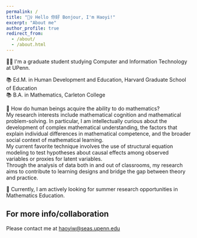 ```yaml
---
permalink: /
title: "🙋‍♀️ Hello 你好 Bonjour, I'm Haoyi!"
excerpt: "About me"
author_profile: true
redirect_from: 
  - /about/
  - /about.html
---
```


👩‍💻  I'm a graduate student studying Computer and Information Technology at UPenn.

📚  Ed.M. in Human Development and Education, Harvard Graduate School of Education <br>
📚  B.A. in Mathematics, Carleton College

🔬  How do human beings acquire the ability to do mathematics? <br>
    My research interests include mathematical cognition and mathematical problem-solving. In particular, I am intellectually curious about the development of complex mathematical understanding, the factors that explain individual differences in mathematical competence, and the broader social context of mathematical learning. <br>
    My current favorite technique involves the use of structural equation modeling to test hypotheses about causal effects among observed variables or proxies for latent variables. <br>
    Through the analysis of data both in and out of classrooms, my research aims to contribute to learning designs and bridge the gap between theory and practice.

📣  Currently, I am actively looking for summer research opportunities in Mathematics Education.


For more info/collaboration
------
Please contact me at haoyiw@seas.upenn.edu